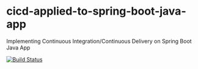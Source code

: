 # cicd-applied-to-spring-boot-java-app
Implementing Continuous Integration/Continuous Delivery on Spring Boot Java App

[![Build Status](https://travis-ci.com/RKKunnath/cicd-applied-to-spring-boot-java-app.svg)](https://travis-ci.com/RKKunnath/cicd-applied-to-spring-boot-java-app)
